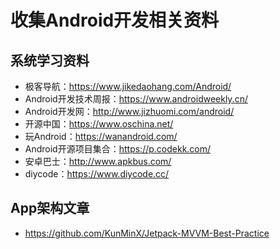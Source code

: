 # 收集Android开发相关资料
## 系统学习资料
- 极客导航：https://www.jikedaohang.com/Android/
- Android开发技术周报：https://www.androidweekly.cn/
- Android开发网：http://www.jizhuomi.com/android/
- 开源中国：https://www.oschina.net/
- 玩Android：https://wanandroid.com/
- Android开源项目集合：https://p.codekk.com/
- 安卓巴士：http://www.apkbus.com/
- diycode：https://www.diycode.cc/

## App架构文章
- https://github.com/KunMinX/Jetpack-MVVM-Best-Practice
